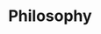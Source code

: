 ---
layout: posts_by_category
categories: philosophy
title: Philosophy
permalink: /category/philosophy
---